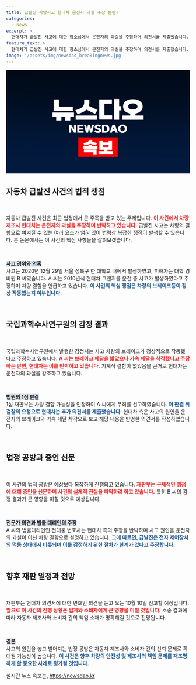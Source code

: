 ```yaml
---
title: 급발진 사망사고 현대차 운전자 과실 주장 논란!
categories:
  - News
excerpt: >
  현대차가 급발진 사고에 대한 항소심에서 운전자의 과실을 주장하며 의견서를 제출했습니다. 차량 결함 가능성을 부인하며, 운전자가 브레이크와 가속페달을 혼동했을 가능성을 제기한 이 사건의 향방에 이목이 집중되고 있습니다.
feature_text: >
  현대차가 급발진 사고에 대한 항소심에서 운전자의 과실을 주장하며 의견서를 제출했습니다. 차량 결함 가능성을 부인하며, 운전자가 브레이크와 가속페달을 혼동했을 가능성을 제기한 이 사건의 향방에 이목이 집중되고 있습니다.
image: '/assets/img/newsdao_breakingnews.jpg'
---
```


<p><img src="/assets/img/newsdao_breakingnews.jpg" alt="pcversion 속보" /></p>

<h2 data-ke-size="size26">자동차 급발진 사건의 법적 쟁점</h2>

<p data-ke-size="size16">&nbsp;</p>

<p>자동차 급발진 사건은 최근 법정에서 큰 주목을 받고 있는 주제입니다. <b><span style="color: #ee2323;">이 사건에서 차량 제조사 현대차는 운전자의 과실을 주장하며 반박하고 있습니다.</span></b> 급발진 사고는 차량의 결함으로 여겨질 수 있는 여러 요소가 얽혀 있어 법령상 복잡한 쟁점이 발생할 수 있습니다. 본 논문에서는 이 사건의 핵심 사항들을 살펴보겠습니다.</p>

<p data-ke-size="size16">&nbsp;</p>

<p><b><span style="background-color: #21538527;">사고 경위와 의혹</span></b>
<br>
사고는 2020년 12월 29일 서울 성북구 한 대학교 내에서 발생하였고, 피해자는 대학 경비원 B 씨였습니다. A 씨는 2010년식 현대차 그랜저를 운전 중 사고가 발생하였다고 주장하며 차량 결함을 언급하고 있습니다. <b><span style="color: #1a5490;">이 사건의 핵심 쟁점은 차량의 브레이크등이 정상 작동했는지 여부입니다.</span></b></p>

<p data-ke-size="size16">&nbsp;</p>

<h2 data-ke-size="size26">국립과학수사연구원의 감정 결과</h2>

<p data-ke-size="size16">&nbsp;</p>

<p>국립과학수사연구원에서 발행한 감정서는 사고 차량의 브레이크가 정상적으로 작동했다고 주장하고 있습니다. <b><span style="color: #ee2323;">A 씨는 브레이크 페달을 밟았으나 가속 페달을 착각했다고 주장하는 반면, 현대차는 이를 반박하고 있습니다.</span></b> 기계적 결함이 없었음을 근거로 현대차는 운전자의 과실을 강조하고 있습니다.</p>

<p data-ke-size="size16">&nbsp;</p>

<p><b><span style="background-color: #21538527;">법원의 1심 판결</span></b>
<br>
1심 재판부는 차량 결함 가능성을 인정하여 A 씨에게 무죄를 선고하였습니다. <b><span style="color: #1a5490;">이 판결 뒤 검찰의 요청으로 현대차는 추가 의견서를 제출했습니다.</span></b> 현대차 측은 사고의 원인을 운전자의 브레이크와 가속 페달 착각으로 보고 해당 내용을 반영한 의견서를 작성하였습니다. </p>

<p data-ke-size="size16">&nbsp;</p>

<h2 data-ke-size="size26">법정 공방과 증인 신문</h2>

<p data-ke-size="size16">&nbsp;</p>

<p>이 사건의 법적 공방은 예상보다 복잡하게 진행되고 있습니다. <b><span style="color: #ee2323;">재판부는 구체적인 쟁점에 대해 증인을 신문하며 사건의 실체적 진실을 파악하려 하고 있습니다.</span></b> 특히 B 씨의 감정 결과가 큰 영향을 미칠 것으로 예상됩니다.</p>

<p data-ke-size="size16">&nbsp;</p>

<p><b><span style="background-color: #21538527;">전문가 의견과 법률 대리인의 주장</span></b>
<br>
A 씨의 법률대리인인 천대웅 변호사는 현대차 측의 주장을 반박하며 사고 원인을 운전자의 과실이 아닌 차량 결함으로 설명하고 있습니다. <b><span style="color: #1a5490;">그에 따르면, 급발진은 전자 제어장치의 먹통 상태에서 비롯되며 이를 감정하기 위한 절차가 한계가 있다고 주장합니다.</span></b> </p>

<p data-ke-size="size16">&nbsp;</p>

<h2 data-ke-size="size26">향후 재판 일정과 전망</h2>

<p data-ke-size="size16">&nbsp;</p>

<p>재판부는 현대차 의견서에 대한 변호인 의견을 듣고 오는 10월 10일 선고할 예정입니다. <b><span style="color: #ee2323;">앞으로 이 사건의 진행 상황은 업계와 소비자에게 큰 영향을 미칠 것입니다.</span></b> 소송 결과에 따라 자동차 제조사와 소비자 간의 책임 소재가 명확해질 것으로 전망됩니다.</p>

<p data-ke-size="size16">&nbsp;</p>

<p><b><span style="background-color: #21538527;">결론</span></b>
<br>
사고의 원인을 놓고 벌어지는 법정 공방은 자동차 제조사와 소비자 간의 신뢰 문제로 확대될 가능성이 높습니다. <b><span style="color: #1a5490;">이 사건은 향후 차량의 안전성 및 제조사의 책임 문제를 재조명하게 할 중요한 사례로 평가될 것입니다.</span></b></p>
실시간 뉴스 속보는, <a href="https://newsdao.kr" rel="dofollow">https://newsdao.kr</a>



